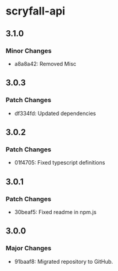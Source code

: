 # scryfall-api

## 3.1.0

### Minor Changes

-   a8a8a42: Removed Misc

## 3.0.3

### Patch Changes

-   df334fd: Updated dependencies

## 3.0.2

### Patch Changes

-   01f4705: Fixed typescript definitions

## 3.0.1

### Patch Changes

-   30beaf5: Fixed readme in npm.js

## 3.0.0

### Major Changes

-   91baaf8: Migrated repository to GitHub.
